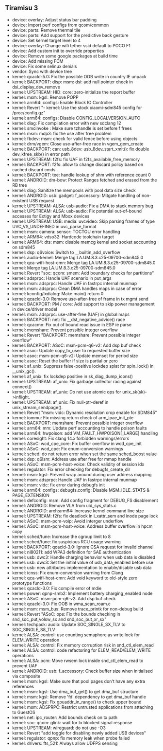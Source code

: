 ## Tiramisu 3
- device: overlay: Adjust status bar padding
- device: Import perf configs from qcom/common
- device: parts: Remove thermal tile
- device: parts: Add support for the predictive back gesture
- device: Set kernel target level to 4
- device: overlay: Change wifi tether ssid default to POCO F1
- device: Add custom init to override properties
- device: Remove some google packages at build time
- device: Add missing FCM
- device: Fix some selinux denials
- vendor: Sync with device tree
- kernel: qcacld-5.0: Fix the possible OOB write in country IE unpack
- kernel: BACKPORT: disp: msm: dsi: add null pointer check in dsi_display_dev_remove
- kernel: UPSTREAM: HID: core: zero-initialize the report buffer
- kernel: msm: kgsl: Remove POPP
- kernel: arm64: configs: Enable Block IO Controller
- kernel: Revert "- kernel: Use the stock xiaomi-sdm845 config for /proc/config.gz"
- kernel: arm64: configs: Disable CONFIG_LOCALVERSION_AUTO
- kernel: diag: Fix compilation error with new sdclang 12
- kernel: smcinvoke : Make sure tzhandle is set before f frees
- kernel: msm: mdp3: fix the use after free problem
- kernel: fbdev: msm: check for valid fence before using objects
- kernel: drm/vgem: Close use-after-free race in vgem_gem_create
- kernel: BACKPORT: can: usb_8dev: usb_8dev_start_xmit(): fix double dev_kfree_skb() in error path
- kernel: UPSTREAM: f2fs: fix UAF in f2fs_available_free_memory
- kernel: BACKPORT: f2fs: allow to change discard policy based on cached discard cmds
- kernel: BACKPORT: tee: handle lookup of shm with reference count 0
- kernel: ANDROID: dm-bow: Protect Ranges fetched and erased from the RB tree
- kernel: diag: Sanitize the mempools with pool data size check
- kernel: ANDROID: usb: gadget: f_accessory: Mitgate handling of non-existent USB request
- kernel: UPSTREAM: ALSA: usb-audio: Fix a DMA to stack memory bug
- kernel: UPSTREAM: ALSA: usb-audio: Fix potential out-of-bound accesses for Extigy and Mbox devices
- kernel: UPSTREAM: USB: media: uvcvideo: Skip parsing frames of type UVC_VS_UNDEFINED in uvc_parse_format
- kernel: msm: camera: sensor: TOCTOU error handling
- kernel: ARM64: vdso32: Hardcode toolchain target
- kernel: ARM64: dts: msm: disable memcg kernel and socket accounting on sdm845
- kernel: dsp: q6voice: Switch to __builtin_add_overflow
- kernel: audio-kernel: Merge tag LA.UM.8.3.c25-09700-sdm845.0
- kernel: qca-wifi-host-cmn: Merge tag LA.UM.8.3.c25-09700-sdm845.0
- kernel: Merge tag LA.UM.8.3.c25-09700-sdm845.0
- kernel: Revert "soc: qcom: smem: Add boundary checks for partitions"
- kernel: adsprpc: Handle UAF scenario in put_args
- kernel: msm: adsprpc: Handle UAF in fastrpc internal munmap
- kernel: msm: adsprpc: Clean DMA handles maps in case of  error
- kernel: kconfig/lxdialog: Make main() return 0
- kernel: qcacld-3.0: Remove use-after-free of frame in tx mgmt send
- kernel: BACKPORT: PM / core: Add support to skip power management in device/driver model
- kernel: msm: adsprpc: use-after-free (UAF) in global maps
- kernel: BACKPORT: net: fix __dst_negative_advice() race
- kernel: qcacmn: Fix out of bound read issue in ESP ie parse
- kernel: memshare: Prevent possible integer overflow
- kernel: Revert "BACKPORT: memshare: Prevent possible integer overflow"
- kernel: BACKPORT: ASoC: msm-pcm-q6-v2: Add dsp buf check
- kernel: asoc: Update copy_to_user to requested buffer size
- kernel: asoc: msm-pcm-q6-v2: Update memset for period size
- kernel: asoc: Reset the buffer if size is partial or zero
- kernel: af_unix: Suppress false-positive lockdep splat for spin_lock() in __unix_gc().
- kernel: af_unix: fix lockdep positive in sk_diag_dump_icons()
- kernel: UPSTREAM: af_unix: Fix garbage collector racing against connect()
- kernel: UPSTREAM: af_unix: Do not use atomic ops for unix_sk(sk)->inflight.
- kernel: UPSTREAM: af_unix: Fix null-ptr-deref in unix_stream_sendpage().
- kernel: Revert "msm: vidc: Dynamic resolution crop enable for SDM845"
- kernel: iommu: Fix missing return check of arm_lpae_init_pte
- kernel: BACKPORT: memshare: Prevent possible integer overflow
- kernel: arm64: mm: Update perf accounting to handle poison faults
- kernel: arm64: hwpoison: add VM_FAULT_HWPOISON[_LARGE] handling
- kernel: coresight: Fix clang 14.x forbidden warnings/errors
- kernel: ASoC: wcd_cpe_core: Fix buffer overflow in wcd_cpe_init
- kernel: ASoC: wcd_cpe: Fix enum-conversion warnings
- kernel: sched: do not return error when set the same sched_boost value
- kernel: dsp: q6lsm: Address use after free for mmap handle
- kernel: ASoC: msm-pcm-host-voice: Check validity of session idx
- kernel: regulator: Fix error checking for debugfs_create_dir
- kernel: msm: kgsl: Prevent wrap around during user address mapping
- kernel: msm: adsprpc: Handle UAF in fastrpc internal munmap
- kernel: msm: vidc: fix error during debugfs init
- kernel: arm64: configs: debugfs.config: Disable MSM_IDLE_STATS & PAGE_EXTENSION
- kernel: defconfig: msm: Add config fragment for DEBUG_FS disablement
- kernel: ANDROID: Remove VLA from uid_sys_stats.c
- kernel: ANDROID: arch:arm64: Increase kernel command line size
- kernel: UPSTREAM: f2fs: fix deadlock in i_xattr_sem and inode page lock
- kernel: ASoC: msm-pcm-voip: Avoid interger underflow
- kernel: ASoC: msm-pcm-host-voice: Address buffer overflow in hpcm copy
- kernel: sched/tune: Increase the cgroup limit to 8
- kernel: sched/tune: fix suspicious RCU usage warning
- kernel: BACKPORT: qcacld-3.0: Ignore CSA request for invalid channel
- kernel: nl80211: add WPA3 definition for SAE authentication
- kernel: usb: dwc3: Handle charging behavior when usb data is disabled
- kernel: usb: dwc3: Set the initial value of usb_data_enabled before use
- kernel: usb: new attributes implementation to enable/disable usb data
- kernel: icnss: Fix enum-conversion warning from Clang
- kernel: qca-wifi-host-cmn: Add void keyword to old-style zero prototype functions
- kernel: qcacld-3.0: Fix compile error of mdie
- kernel: power: qpnp-smb2: Implement battery charging_enabled node
- kernel: ASoC: msm-pcm-q6-v2: Add dsp buf check
- kernel: qcacld-3.0: Fix OOB in wma_scan_roam.c
- kernel: msm: msm_bus: Remove trace_printk for non-debug build
- kernel: Revert "ASoC: ops: Fix the bounds checking in snd_soc_put_volsw_sx and snd_soc_put_xr_sx"
- kernel: techpack: audio: Update SOC_SINGLE_SX_TLV to SOC_SINGLE_S8_TLV
- kernel: ALSA: control: use counting semaphore as write lock for ELEM_WRITE operation
- kernel: ALSA: control: Fix memory corruption risk in snd_ctl_elem_read
- kernel: ALSA: control: code refactoring for ELEM_READ/ELEM_WRITE operations
- kernel: ALSA: pcm: Move rwsem lock inside snd_ctl_elem_read to prevent UAF
- kernel: ANDROID: usb: f_accessory: Check buffer size when initialised via composite
- kernel: msm: kgsl: Make sure that pool pages don't have any extra references
- kernel: msm: kgsl: Use dma_buf_get() to get dma_buf structure
- kernel: msm: kgsl: Remove 'fd' dependency to get dma_buf handle
- kernel: msm: kgsl: Fix gpuaddr_in_range() to check upper bound
- kernel: msm: ADSPRPC: Restrict untrusted applications from attaching to GuestOS
- kernel: net: ipc_router: Add bounds check on tx path
- kernel: soc: qcom: glink: wait for tx blocked signal response
- kernel: UPSTREAM: wireguard: do not use -O3
- kernel: Revert "add toggle for disabling newly added USB devices"
- kernel: regulator: qpnp: fix memory leak when probe failed
- kernel: drivers: fts_521: Always allow UDFPS sensing
